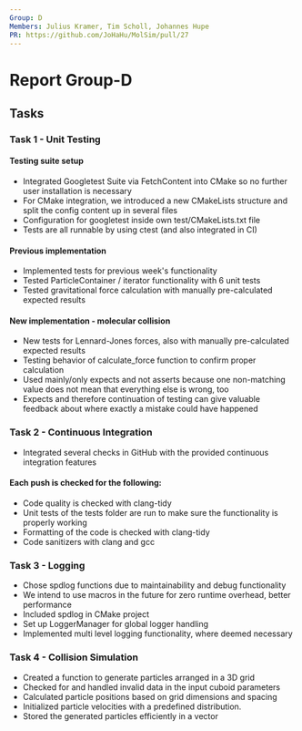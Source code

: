 ```yaml
---
Group: D
Members: Julius Kramer, Tim Scholl, Johannes Hupe
PR: https://github.com/JoHaHu/MolSim/pull/27
---
```


# Report Group-D

## Tasks

### Task 1 - Unit Testing

#### Testing suite setup
- Integrated Googletest Suite via FetchContent into CMake so no further user installation is necessary
- For CMake integration, we introduced a new CMakeLists structure and split the config content up in several files
- Configuration for googletest inside own test/CMakeLists.txt file
- Tests are all runnable by using ctest (and also integrated in CI)

#### Previous implementation
- Implemented tests for previous week's functionality
- Tested ParticleContainer / iterator functionality with 6 unit tests
- Tested gravitational force calculation with manually pre-calculated expected results

#### New implementation - molecular collision
- New tests for Lennard-Jones forces, also with manually pre-calculated expected results
- Testing behavior of calculate_force function to confirm proper calculation
- Used mainly/only expects and not asserts because one non-matching value does not mean that everything else is wrong, too
- Expects and therefore continuation of testing can give valuable feedback about where exactly a mistake could have happened


### Task 2 - Continuous Integration
- Integrated several checks in GitHub with the provided continuous integration features

#### Each push is checked for the following:
- Code quality is checked with clang-tidy
- Unit tests of the tests folder are run to make sure the functionality is properly working
- Formatting of the code is checked with clang-tidy
- Code sanitizers with clang and gcc


### Task 3 - Logging

- Chose spdlog functions due to maintainability and debug functionality
- We intend to use macros in the future for zero runtime overhead, better performance
- Included spdlog in CMake project 
- Set up LoggerManager for global logger handling
- Implemented multi level logging functionality, where deemed necessary  


### Task 4 - Collision Simulation

- Created a function to generate particles arranged in a 3D grid
- Checked for and handled invalid data in the input cuboid parameters
- Calculated particle positions based on grid dimensions and spacing
- Initialized particle velocities with a predefined distribution.
- Stored the generated particles efficiently in a vector



